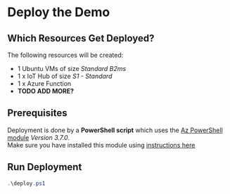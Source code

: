 # Deploy the Demo

## Which Resources Get Deployed?

The following resources will be created:

- 1 Ubuntu VMs of size _Standard B2ms_
- 1 x IoT Hub of size _S1 - Standard_
- 1 x Azure Function
- __TODO ADD MORE?__

## Prerequisites

Deployment is done by a __PowerShell script__ which uses the [Az PowerShell module](https://docs.microsoft.com/en-us/powershell/azure/new-azureps-module-az?view=azps-3.7.0) _*Version 3.7.0*_.  
Make sure you have installed this module using [instructions here](https://docs.microsoft.com/en-us/powershell/azure/install-az-ps?view=azps-3.7.0#install-the-azure-powershell-module)

## Run Deployment

```powershell
.\deploy.ps1
```
